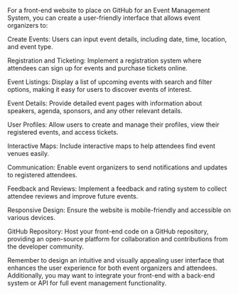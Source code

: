 For a front-end website to place on GitHub for an Event Management System, you can create a user-friendly interface that allows event organizers to:

Create Events: Users can input event details, including date, time, location, and event type.

Registration and Ticketing: Implement a registration system where attendees can sign up for events and purchase tickets online.

Event Listings: Display a list of upcoming events with search and filter options, making it easy for users to discover events of interest.

Event Details: Provide detailed event pages with information about speakers, agenda, sponsors, and any other relevant details.

User Profiles: Allow users to create and manage their profiles, view their registered events, and access tickets.

Interactive Maps: Include interactive maps to help attendees find event venues easily.

Communication: Enable event organizers to send notifications and updates to registered attendees.

Feedback and Reviews: Implement a feedback and rating system to collect attendee reviews and improve future events.

Responsive Design: Ensure the website is mobile-friendly and accessible on various devices.

GitHub Repository: Host your front-end code on a GitHub repository, providing an open-source platform for collaboration and contributions from the developer community.

Remember to design an intuitive and visually appealing user interface that enhances the user experience for both event organizers and attendees. Additionally, you may want to integrate your front-end with a back-end system or API for full event management functionality.
